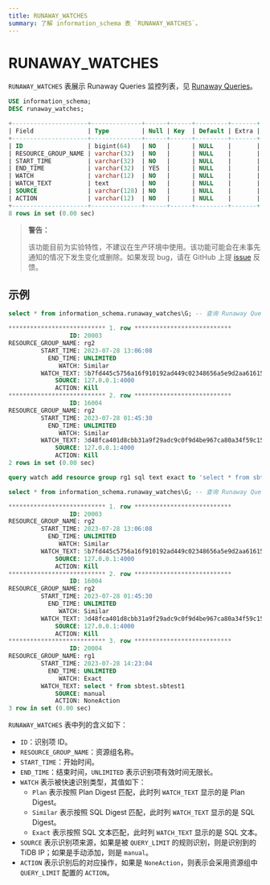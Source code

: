 ```yaml
---
title: RUNAWAY_WATCHES
summary: 了解 information_schema 表 `RUNAWAY_WATCHES`。
---
```


# RUNAWAY_WATCHES

`RUNAWAY_WATCHES` 表展示 Runaway Queries 监控列表，见 [Runaway Queries](/tidb-resource-control.md#管理资源消耗超出预期的查询-runaway-queries)。

```sql
USE information_schema;
DESC runaway_watches;
```

```sql
+---------------------+--------------+------+------+---------+-------+
| Field               | Type         | Null | Key  | Default | Extra |
+---------------------+--------------+------+------+---------+-------+
| ID                  | bigint(64)   | NO   |      | NULL    |       |
| RESOURCE_GROUP_NAME | varchar(32)  | NO   |      | NULL    |       |
| START_TIME          | varchar(32)  | NO   |      | NULL    |       |
| END_TIME            | varchar(32)  | YES  |      | NULL    |       |
| WATCH               | varchar(12)  | NO   |      | NULL    |       |
| WATCH_TEXT          | text         | NO   |      | NULL    |       |
| SOURCE              | varchar(128) | NO   |      | NULL    |       |
| ACTION              | varchar(12)  | NO   |      | NULL    |       |
+---------------------+--------------+------+------+---------+-------+
8 rows in set (0.00 sec)
```

> **警告：**
>
> 该功能目前为实验特性，不建议在生产环境中使用。该功能可能会在未事先通知的情况下发生变化或删除。如果发现 bug，请在 GitHub 上提 [issue](https://github.com/pingcap/tidb/issues) 反馈。

## 示例

```sql
select * from information_schema.runaway_watches\G; -- 查询 Runaway Queries 识别名单
```

```sql
*************************** 1. row ***************************
                 ID: 20003
RESOURCE_GROUP_NAME: rg2
         START_TIME: 2023-07-28 13:06:08
           END_TIME: UNLIMITED
              WATCH: Similar
         WATCH_TEXT: 5b7fd445c5756a16f910192ad449c02348656a5e9d2aa61615e6049afbc4a82e
             SOURCE: 127.0.0.1:4000
             ACTION: Kill
*************************** 2. row ***************************
                 ID: 16004
RESOURCE_GROUP_NAME: rg2
         START_TIME: 2023-07-28 01:45:30
           END_TIME: UNLIMITED
              WATCH: Similar
         WATCH_TEXT: 3d48fca401d8cbb31a9f29adc9c0f9d4be967ca80a34f59c15f73af94e000c84
             SOURCE: 127.0.0.1:4000
             ACTION: Kill
2 rows in set (0.00 sec)
```

```sql
query watch add resource group rg1 sql text exact to 'select * from sbtest.sbtest1'; -- 添加识别名单
```

```sql
select * from information_schema.runaway_watches\G; -- 查询 Runaway Queries 识别名单
```

```sql
*************************** 1. row ***************************
                 ID: 20003
RESOURCE_GROUP_NAME: rg2
         START_TIME: 2023-07-28 13:06:08
           END_TIME: UNLIMITED
              WATCH: Similar
         WATCH_TEXT: 5b7fd445c5756a16f910192ad449c02348656a5e9d2aa61615e6049afbc4a82e
             SOURCE: 127.0.0.1:4000
             ACTION: Kill
*************************** 2. row ***************************
                 ID: 16004
RESOURCE_GROUP_NAME: rg2
         START_TIME: 2023-07-28 01:45:30
           END_TIME: UNLIMITED
              WATCH: Similar
         WATCH_TEXT: 3d48fca401d8cbb31a9f29adc9c0f9d4be967ca80a34f59c15f73af94e000c84
             SOURCE: 127.0.0.1:4000
             ACTION: Kill
*************************** 3. row ***************************
                 ID: 20004
RESOURCE_GROUP_NAME: rg1
         START_TIME: 2023-07-28 14:23:04
           END_TIME: UNLIMITED
              WATCH: Exact
         WATCH_TEXT: select * from sbtest.sbtest1
             SOURCE: manual
             ACTION: NoneAction
3 row in set (0.00 sec)
```

`RUNAWAY_WATCHES` 表中列的含义如下：

* `ID`：识别项 ID。
* `RESOURCE_GROUP_NAME`：资源组名称。
* `START_TIME`：开始时间。
* `END_TIME`：结束时间，`UNLIMITED` 表示识别项有效时间无限长。
* `WATCH` 表示被快速识别类型，其值如下：
    - `Plan` 表示按照 Plan Digest 匹配，此时列 `WATCH_TEXT` 显示的是 Plan Digest。
    - `Similar` 表示按照 SQL Digest 匹配，此时列 `WATCH_TEXT` 显示的是 SQL Digest。
    - `Exact` 表示按照 SQL 文本匹配，此时列 `WATCH_TEXT` 显示的是 SQL 文本。
* `SOURCE` 表示识别项来源，如果是被 `QUERY_LIMIT` 的规则识别，则是识别到的 TiDB IP；如果是手动添加，则是 `manual`。
* `ACTION` 表示识别后的对应操作，如果是 `NoneAction`，则表示会采用资源组中 `QUERY_LIMIT` 配置的 `ACTION`。

